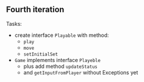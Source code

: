 ## Fourth iteration

Tasks:
- create interface `Playable` with method:
  - `play`
  - `move`
  - `setInitialSet`
- `Game` implements interface `Playeble`
  - plus add method `updateStatus`
  - and `getInputFromPlayer` without Exceptions yet
